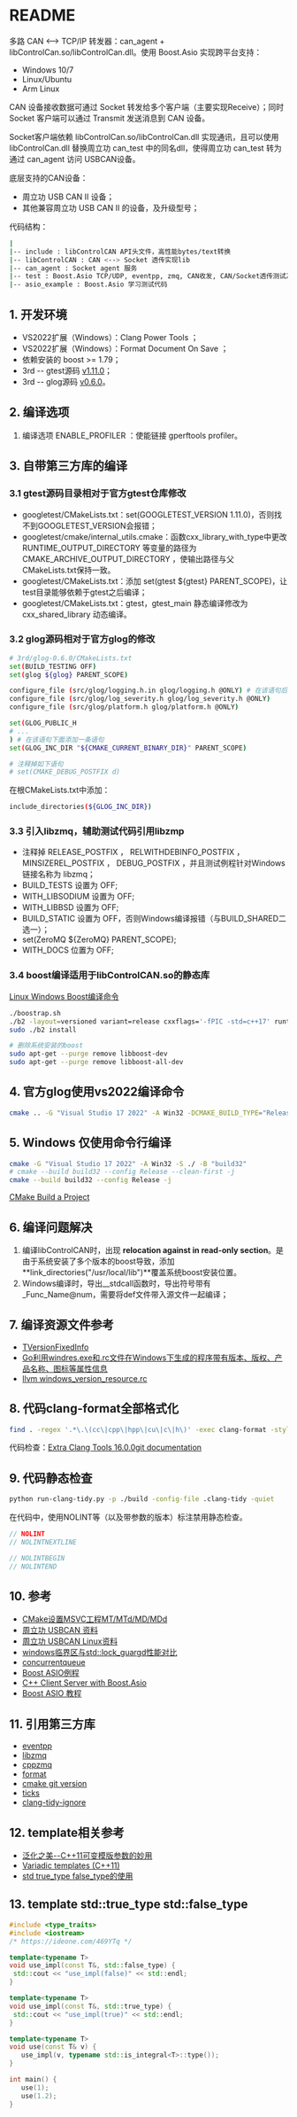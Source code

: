 # README

多路 CAN <--> TCP/IP 转发器：can_agent + libControlCan.so/libControlCan.dll。使用 Boost.Asio 实现跨平台支持：

- Windows 10/7
- Linux/Ubuntu
- Arm Linux

CAN 设备接收数据可通过 Socket 转发给多个客户端（主要实现Receive）；同时 Socket 客户端可以通过 Transmit 发送消息到 CAN 设备。

Socket客户端依赖 libControlCan.so/libControlCan.dll 实现通讯，且可以使用 libControlCan.dll 替换周立功 can_test 中的同名dll，使得周立功 can_test 转为通过 can_agent 访问 USBCAN设备。

底层支持的CAN设备：

- 周立功 USB CAN II 设备；
- 其他兼容周立功 USB CAN II 的设备，及升级型号；

代码结构：

```bash
|
|-- include : libControlCAN API头文件，高性能bytes/text转换
|-- libControlCAN : CAN <--> Socket 透传实现lib
|-- can_agent : Socket agent 服务
|-- test : Boost.Asio TCP/UDP, eventpp, zmq, CAN收发, CAN/Socket透传测试及demo
|-- asio_example : Boost.Asio 学习测试代码
```

## 1. 开发环境

- VS2022扩展（Windows）：Clang Power Tools ；
- VS2022扩展（Windows）：Format Document On Save ；
- 依赖安装的 boost >= 1.79；
- 3rd -- gtest源码 [v1.11.0](https://github.com/google/googletest/releases/tag/release-1.11.0)；
- 3rd -- glog源码 [v0.6.0](https://github.com/google/glog/releases/tag/v0.6.0)。

## 2. 编译选项

1. 编译选项 ENABLE_PROFILER ：使能链接 gperftools profiler。

## 3. 自带第三方库的编译

### 3.1 gtest源码目录相对于官方gtest仓库修改

- googletest/CMakeLists.txt：set(GOOGLETEST_VERSION 1.11.0)，否则找不到GOOGLETEST_VERSION会报错；
- googletest/cmake/internal_utils.cmake：函数cxx_library_with_type中更改 RUNTIME_OUTPUT_DIRECTORY 等变量的路径为 CMAKE_ARCHIVE_OUTPUT_DIRECTORY ，使输出路径与父CMakeLists.txt保持一致。
- googletest/CMakeLists.txt：添加 set(gtest ${gtest} PARENT_SCOPE)，让test目录能够依赖于gtest之后编译；
- googletest/CMakeLists.txt：gtest，gtest_main 静态编译修改为 cxx_shared_library 动态编译。

### 3.2 glog源码相对于官方glog的修改

```bash
# 3rd/glog-0.6.0/CMakeLists.txt
set(BUILD_TESTING OFF)
set(glog ${glog} PARENT_SCOPE)

configure_file (src/glog/logging.h.in glog/logging.h @ONLY) # 在该语句后面添加如下两条
configure_file (src/glog/log_severity.h glog/log_severity.h @ONLY)
configure_file (src/glog/platform.h glog/platform.h @ONLY)

set(GLOG_PUBLIC_H
# ...
) # 在该语句下面添加一条语句
set(GLOG_INC_DIR "${CMAKE_CURRENT_BINARY_DIR}" PARENT_SCOPE)

# 注释掉如下语句
# set(CMAKE_DEBUG_POSTFIX d)
```

在根CMakeLists.txt中添加：

```bash
include_directories(${GLOG_INC_DIR})
```

### 3.3 引入libzmq，辅助测试代码引用libzmp

- 注释掉 RELEASE_POSTFIX ， RELWITHDEBINFO_POSTFIX ， MINSIZEREL_POSTFIX ， DEBUG_POSTFIX ，并且测试例程针对Windows 链接名称为 libzmq；
- BUILD_TESTS 设置为 OFF;
- WITH_LIBSODIUM 设置为 OFF;
- WITH_LIBBSD 设置为 OFF;
- BUILD_STATIC 设置为 OFF，否则Windows编译报错（与BUILD_SHARED二选一）；
- set(ZeroMQ ${ZeroMQ} PARENT_SCOPE);
- WITH_DOCS 位置为 OFF;

### 3.4 boost编译适用于libControlCAN.so的静态库

[Linux Windows Boost编译命令](https://www.cnblogs.com/vaughnhuang/p/15848139.html)

```bash
./boostrap.sh
./b2 -layout=versioned variant=release cxxflags='-fPIC -std=c++17' runtime-link=static link=static threading=multi
sudo ./b2 install
```

```bash
# 删除系统安装的boost
sudo apt-get --purge remove libboost-dev
sudo apt-get --purge remove libboost-all-dev
```

## 4. 官方glog使用vs2022编译命令

```bash
cmake .. -G "Visual Studio 17 2022" -A Win32 -DCMAKE_BUILD_TYPE="Release" -DBUILD_SHARED_LIBS="ON" -DCMAKE_INSTALL_BINDIR="bin" -DCMAKE_INSTALL_SBINDIR="bin" -DCMAKE_INSTALL_LIBEXECDIR="bin" -DCMAKE_INSTALL_LIBDIR="lib" -DCMAKE_INSTALL_INCLUDEDIR="include" -DCMAKE_INSTALL_DATAROOTDIR="share" -DCMAKE_EXPORT_NO_PACKAGE_REGISTRY="ON" -DWITH_THREADS="True" -DWITH_SYMBOLIZE="True" -DWITH_UNWIND="True" -DBUILD_TESTING="False"
```

## 5. Windows 仅使用命令行编译

```bash
cmake -G "Visual Studio 17 2022" -A Win32 -S ./ -B "build32"
# cmake --build build32 --config Release --clean-first -j
cmake --build build32 --config Release -j
```

[CMake Build a Project](https://cmake.org/cmake/help/latest/manual/cmake.1.html#build-tool-mode)

## 6. 编译问题解决

1. 编译libControlCAN时，出现 **relocation against in read-only section**。是由于系统安装了多个版本的boost导致，添加 **link_directories("/usr/local/lib")**覆盖系统boost安装位置。
2. Windows编译时，导出__stdcall函数时，导出符号带有_Func_Name@num，需要将def文件带入源文件一起编译；

## 7. 编译资源文件参考

- [TVersionFixedInfo](https://www.freepascal.org/docs-html/current/fclres/versiontypes/tversionfixedinfo.filetype.html)
- [Go利用windres.exe和.rc文件在Windows下生成的程序带有版本、版权、产品名称、图标等属性信息](https://blog.csdn.net/FlushHip/article/details/84978556)
- [llvm windows_version_resource.rc](https://github.com/llvm-mirror/llvm/blob/master/resources/windows_version_resource.rc)

## 8. 代码clang-format全部格式化

```bash
find . -regex '.*\.\(cc\|cpp\|hpp\|cu\|c\|h\)' -exec clang-format -style=file -i {} \;
```

代码检查：[Extra Clang Tools 16.0.0git documentation](https://clang.llvm.org/extra/clang-tidy/checks/readability/identifier-naming.html)

## 9. 代码静态检查

```bash
python run-clang-tidy.py -p ./build -config-file .clang-tidy -quiet
```

在代码中，使用NOLINT等（以及带参数的版本）标注禁用静态检查。

```C++
// NOLINT
// NOLINTNEXTLINE

// NOLINTBEGIN
// NOLINTEND
```

## 10. 参考

- [CMake设置MSVC工程MT/MTd/MD/MDd](https://blog.csdn.net/Copperxcx/article/details/123084367)
- [周立功 USBCAN 资料](https://www.zlg.cn/can/down/down/id/22.html)
- [周立功 USBCAN Linux资料](https://www.zlg.cn/Index/Search/search?key=linux)
- [windows临界区与std::lock_guargd性能对比](https://gitee.com/vaughnHuang/cs_lock_perf_test)
- [concurrentqueue](https://github.com/cameron314/concurrentqueue)
- [Boost ASIO例程](https://www.boost.org/doc/libs/1_79_0/doc/html/boost_asio/examples/cpp11_examples.html)
- [C++ Client Server with Boost.Asio](https://github.com/Lanskask/boost_asio_client_server)
- [Boost ASIO 教程](https://dens.website/tutorials/cpp-asio)

## 11. 引用第三方库

- [eventpp](https://github.com/wqking/eventpp)
- [libzmq](https://github.com/zeromq/libzmq)
- [cppzmq](https://github.com/zeromq/cppzmq)
- [format](https://github.com/arajar/format)
- [cmake git version](https://github.com/andrew-hardin/cmake-git-version-tracking)
- [ticks](https://en.wikipedia.org/wiki/Time_Stamp_Counter)
- [clang-tidy-ignore](https://github.com/vmware/concord-bft/blob/master/.clang-tidy-ignore)

## 12. template相关参考

- [泛化之美--C++11可变模版参数的妙用](https://www.cnblogs.com/qicosmos/p/4325949.html)
- [Variadic templates (C++11)](https://www.ibm.com/docs/en/zos/2.3.0?topic=only-variadic-templates-c11)
- [std true_type false_type的使用](https://stackoverflow.com/questions/20368187/when-would-i-use-stdintegral-constant-over-constexpr)

## 13. template std::true_type std::false_type

```C++
#include <type_traits>
#include <iostream>
/* https://ideone.com/469YTq */

template<typename T>
void use_impl(const T&, std::false_type) {
 std::cout << "use_impl(false)" << std::endl;
}

template<typename T>
void use_impl(const T&, std::true_type) {
 std::cout << "use_impl(true)" << std::endl;
}

template<typename T>
void use(const T& v) {
   use_impl(v, typename std::is_integral<T>::type());
}

int main() {
   use(1);
   use(1.2);
}

```
